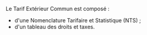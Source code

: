 Le Tarif Extérieur Commun est composé :
- d'une Nomenclature Tarifaire et Statistique (NTS) ;
- d'un tableau des droits et taxes.